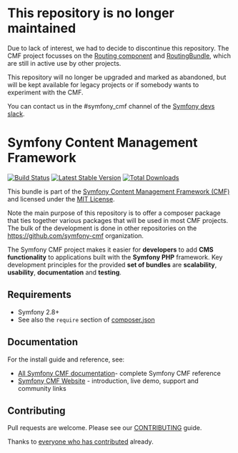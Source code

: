 # This repository is no longer maintained

Due to lack of interest, we had to decide to discontinue this repository. 
The CMF project focusses on the [Routing component](https://github.com/symfony-cmf/routing) and [RoutingBundle](https://github.com/symfony-cmf/routing-bundle), which are still in active use by other projects.

This repository will no longer be upgraded and marked as abandoned, but will be kept available for legacy projects or if somebody wants to experiment with the CMF.

You can contact us in the #symfony_cmf channel of the [Symfony devs slack](https://symfony.com/slack).

# Symfony Content Management Framework

[![Build Status](https://travis-ci.org/symfony-cmf/symfony-cmf.svg?branch=master)](https://travis-ci.org/symfony-cmf/symfony-cmf)
[![Latest Stable Version](https://poser.pugx.org/symfony-cmf/symfony-cmf/version.png)](https://packagist.org/packages/symfony-cmf/symfony-cmf)
[![Total Downloads](https://poser.pugx.org/symfony-cmf/symfony-cmf/d/total.png)](https://packagist.org/packages/symfony-cmf/symfony-cmf)

This bundle is part of the [Symfony Content Management Framework (CMF)](http://cmf.symfony.com/)
and licensed under the [MIT License](LICENSE).

Note the main purpose of this repository is to offer a composer package that ties together various packages that will be used in most CMF projects. The bulk of the development is done in other repositories on the https://github.com/symfony-cmf organization.

The Symfony CMF project makes it easier for **developers** to add **CMS functionality** to applications built with the **Symfony PHP** framework. Key development principles for the provided **set of bundles** are **scalability**, **usability**, **documentation** and **testing**.

## Requirements

* Symfony 2.8+
* See also the `require` section of [composer.json](composer.json)


## Documentation

For the install guide and reference, see:

* [All Symfony CMF documentation](http://symfony.com/doc/master/cmf/index.html)- complete Symfony CMF reference
* [Symfony CMF Website](http://cmf.symfony.com/) - introduction, live demo, support and community links


## Contributing

Pull requests are welcome. Please see our
[CONTRIBUTING](https://github.com/symfony-cmf/symfony-cmf/blob/master/CONTRIBUTING.md)
guide.

Thanks to
[everyone who has contributed](https://github.com/symfony-cmf/symfony-cmf/contributors) already.
